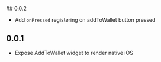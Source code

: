 ## 0.0.2

* Add `onPressed` registering on addToWallet button pressed

## 0.0.1

* Expose AddToWallet widget to render native iOS
